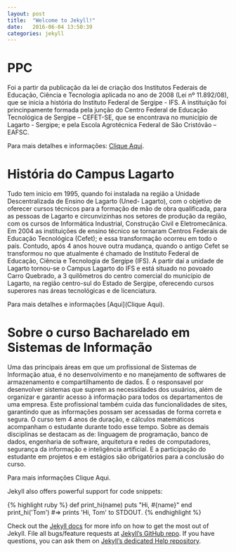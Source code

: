 ```yaml
---
layout: post
title:  "Welcome to Jekyll!"
date:   2016-06-04 13:50:39
categories: jekyll
---
```

# PPC
Foi a partir da publicação da lei de criação dos Institutos Federais de Educação, Ciência e Tecnologia aplicada no ano de 2008 (Lei nº 11.892/08), que se inicia a história do Instituto Federal de Sergipe - IFS. A instituição foi princinpamente formada pela junção do Centro Federal de Educação Tecnológica de Sergipe – CEFET-SE, que se encontrava no município de Lagarto - Sergipe; e pela Escola Agrotécnica Federal de São Cristóvão – EAFSC.

Para mais detalhes e informações: [Clique Aqui]().

# História do Campus Lagarto
Tudo tem inicio em 1995, quando foi instalada na região a Unidade Descentralizada de Ensino de Lagarto (Uned- Lagarto), com o objetivo de oferecer cursos técnicos para a formação de mão de obra qualificada, para as pessoas de Lagarto e circunvizinhas nos setores de produção da região, com os cursos de Informática Industrial, Construção Civil e Eletromecânica. Em 2004 as instituições de ensino técnico se tornaram Centros Federais de Educação Tecnológica (Cefet); e essa transformação ocorreu em todo o país. Contudo, após 4 anos houve outra mudança, quando o antigo Cefet se transformou no que atualmente é chamado de Instituto Federal de Educação, Ciência e Tecnologia de Sergipe (IFS). A partir daí a unidade de Lagarto tornou-se o Campus Lagarto do IFS e está situado no povoado Carro Quebrado, a 3 quilômetros do centro comercial do município de Lagarto, na região centro-sul do Estado de Sergipe, oferecendo cursos superores nas áreas tecnológicas e de licenciatura.

Para mais detalhes e informações [Aqui](Clique Aqui).

# Sobre o curso Bacharelado em Sistemas de Informação

Uma das principais áreas em que um profissional de Sistemas de Informação atua, é no desenvolvimento e no manejamento de softwares de armazenamento e compartilhamento de dados. É o responsavel por desenvolver sistemas que suprem as necessidades dos usuários, além de organizar e garantir acesso à informação para todos os departamentos de uma empresa. Este profissional também cuida das funcionalidades de sites, garantindo que as informações possam ser acessadas de forma correta e segura. O curso tem 4 anos de duração, e cálculos matemáticos acompanham o estudante durante todo esse tempo. Sobre as demais disciplinas se destacam as de: linguagem de programação, banco de dados, engenharia de software, arquitetura e redes de computadores, segurança da informação e inteligência artificial. E a participação do estudante em projetos e em estágios são obrigatórios para a conclusão do curso.

Para mais informações Clique Aqui.

Jekyll also offers powerful support for code snippets:

{% highlight ruby %}
def print_hi(name)
  puts "Hi, #{name}"
end
print_hi('Tom')
#=> prints 'Hi, Tom' to STDOUT.
{% endhighlight %}

Check out the [Jekyll docs][jekyll] for more info on how to get the most out of Jekyll. File all bugs/feature requests at [Jekyll’s GitHub repo][jekyll-gh]. If you have questions, you can ask them on [Jekyll’s dedicated Help repository][jekyll-help].

[jekyll]:      http://jekyllrb.com
[jekyll-gh]:   https://github.com/jekyll/jekyll
[jekyll-help]: https://github.com/jekyll/jekyll-help
